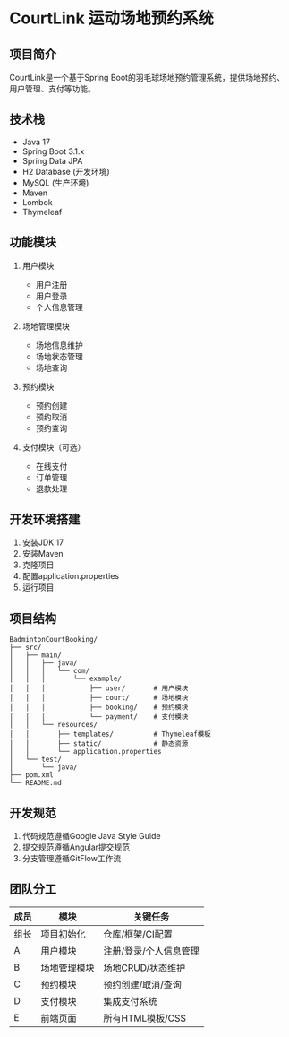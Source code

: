 # CourtLink 运动场地预约系统

## 项目简介
CourtLink是一个基于Spring Boot的羽毛球场地预约管理系统，提供场地预约、用户管理、支付等功能。

## 技术栈
- Java 17
- Spring Boot 3.1.x
- Spring Data JPA
- H2 Database (开发环境)
- MySQL (生产环境)
- Maven
- Lombok
- Thymeleaf

## 功能模块
1. 用户模块
   - 用户注册
   - 用户登录
   - 个人信息管理

2. 场地管理模块
   - 场地信息维护
   - 场地状态管理
   - 场地查询

3. 预约模块
   - 预约创建
   - 预约取消
   - 预约查询

4. 支付模块（可选）
   - 在线支付
   - 订单管理
   - 退款处理

## 开发环境搭建
1. 安装JDK 17
2. 安装Maven
3. 克隆项目
4. 配置application.properties
5. 运行项目

## 项目结构
```
BadmintonCourtBooking/
├── src/
│   ├── main/
│   │   ├── java/
│   │   │   └── com/
│   │   │       └── example/
│   │   │           ├── user/       # 用户模块
│   │   │           ├── court/      # 场地模块
│   │   │           ├── booking/    # 预约模块
│   │   │           └── payment/    # 支付模块
│   │   └── resources/
│   │       ├── templates/          # Thymeleaf模板
│   │       ├── static/             # 静态资源
│   │       └── application.properties
│   └── test/
│       └── java/
├── pom.xml
└── README.md
```

## 开发规范
1. 代码规范遵循Google Java Style Guide
2. 提交规范遵循Angular提交规范
3. 分支管理遵循GitFlow工作流

## 团队分工
| 成员 | 模块                  | 关键任务                                |
|------|-----------------------|----------------------------------------|
| 组长 | 项目初始化            | 仓库/框架/CI配置                       |
| A    | 用户模块              | 注册/登录/个人信息管理                 |
| B    | 场地管理模块          | 场地CRUD/状态维护                      |
| C    | 预约模块              | 预约创建/取消/查询                     |
| D    | 支付模块              | 集成支付系统                           |
| E    | 前端页面              | 所有HTML模板/CSS                       | 